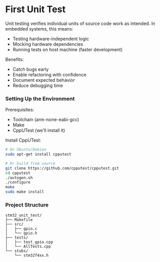 # First Unit Test

Unit testing verifies individual units of source code work as intended. In embedded systems, this means:

- Testing hardware-independent logic
- Mocking hardware dependencies
- Running tests on host machine (faster development)

Benefits:

- Catch bugs early
- Enable refactoring with confidence
- Document expected behavior
- Reduce debugging time

### Setting Up the Environment 

Prerequisites:

- Toolchain (arm-none-eabi-gcc)
- Make
- CppUTest (we'll install it)

Install CppUTest:

```bash
# On Ubuntu/Debian
sudo apt-get install cpputest

# Or build from source
git clone https://github.com/cpputest/cpputest.git
cd cpputest
./autogen.sh
./configure
make
sudo make install
```

###  Project Structure

```
stm32_unit_test/
├── Makefile
├── src/
│   ├── gpio.c
│   └── gpio.h
├── tests/
│   ├── test_gpio.cpp
│   └── AllTests.cpp
└── stubs/
    └── stm32f4xx.h
```